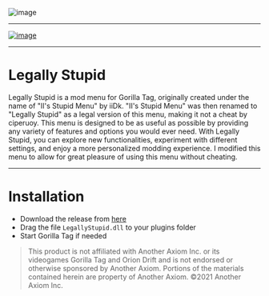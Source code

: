 
  
<p align="center">
 
![image](https://github.com/user-attachments/assets/dda7047c-f3f1-443c-93c6-6965a9a84bf9)


---

<p align="center">
	
<a href="https://github.com/ciperuoy/Legally.Stupid/releases/latest">![image](https://github.com/user-attachments/assets/c76a3278-7e81-4fcf-81b0-08e797b1042b)</a>




	
</p>

---

# Legally Stupid
Legally Stupid is a mod menu for Gorilla Tag, originally created under the name of "II's Stupid Menu" by iiDk. "II's Stupid Menu" was then renamed to "Legally Stupid" as a legal version of this menu, making it not a cheat by ciperuoy. This menu is designed to be as useful as possible by providing any variety of features and options you would ever need. With Legally Stupid, you can explore new functionalities, experiment with different settings, and enjoy a more personalized modding experience. I modified this menu to allow for great pleasure of using this menu without cheating.

---

# Installation

- Download the release from [here](https://github.com/ciperuoy/Legally.Stupid/releases/latest)
- Drag the file `LegallyStupid.dll` to your plugins folder
- Start Gorilla Tag if needed

> This product is not affiliated with Another Axiom Inc. or its videogames Gorilla Tag and Orion Drift and is not endorsed or otherwise sponsored by Another Axiom. Portions of the materials contained herein are property of Another Axiom. ©2021 Another Axiom Inc.
